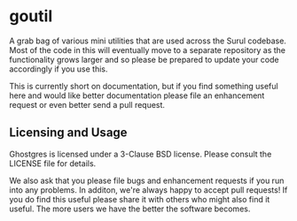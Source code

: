 goutil
======

A grab bag of various mini utilities that are used across the Surul codebase.
Most of the code in this will eventually move to a separate repository
as the functionality grows larger and so please be prepared to update
your code accordingly if you use this.

This is currently short on documentation, but if you find something useful
here and would like better documentation please file an enhancement request
or even better send a pull request.

## Licensing and Usage

Ghostgres is licensed under a 3-Clause BSD license. Please consult the
LICENSE file for details.

We also ask that you please file bugs and enhancement requests if you run
into any problems. In additon, we're always happy to accept pull requests!
If you do find this useful please share it with others who might also find
it useful. The more users we have the better the software becomes.
